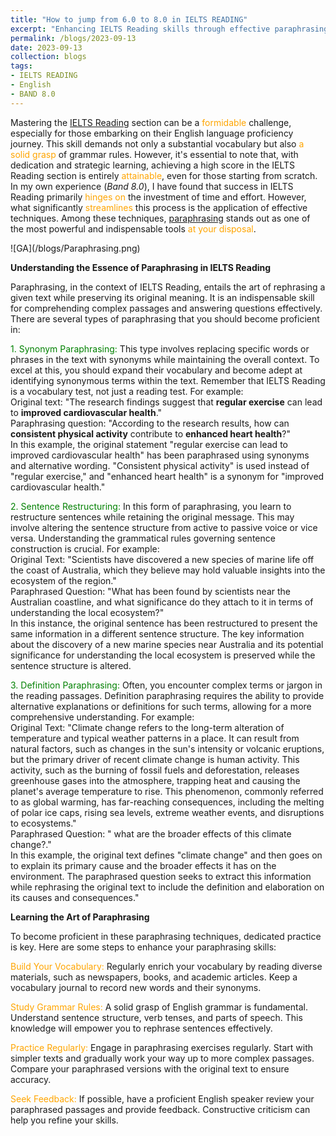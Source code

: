 ```yaml
---
title: "How to jump from 6.0 to 8.0 in IELTS READING"
excerpt: "Enhancing IELTS Reading skills through effective paraphrasing techniques"
permalink: /blogs/2023-09-13
date: 2023-09-13
collection: blogs
tags:
- IELTS READING
- English
- BAND 8.0
---
```

<div class="excerpt-content">
  <p>
Mastering the <a href="https://ielts.idp.com/prepare/article-academic-reading-free-practice-questions">IELTS Reading</a> section can be a <span style="color: orange;">formidable</span> challenge, especially for those embarking on their English language proficiency journey. This skill demands not only a substantial vocabulary but also <span style="color: orange;">a solid grasp</span> of grammar rules. However, it's essential to note that, with dedication and strategic learning, achieving a high score in the IELTS Reading section is entirely <span style="color: orange;">attainable</span>, even for those starting from scratch.<br>
In my own experience (<i>Band 8.0</i>), I have found that success in IELTS Reading primarily <span style="color: orange;">hinges on</span> the investment of time and effort. However, what significantly <span style="color: orange;">streamlines</span> this process is the application of effective techniques. Among these techniques, <a href="https://dictionary.cambridge.org/dictionary/english/paraphrase">paraphrasing</a> stands out as one of the most powerful and indispensable tools <span style="color: orange;">at your disposal</span>.
  </p>
</div>
![GA](/blogs/Paraphrasing.png)

**Understanding the Essence of Paraphrasing in IELTS Reading**

<div class="excerpt-content">
  <p>
Paraphrasing, in the context of IELTS Reading, entails the art of rephrasing a given text while preserving its original meaning. It is an indispensable skill for comprehending complex passages and answering questions effectively. There are several types of paraphrasing that you should become proficient in:<br>

<span style="color: green;">1. Synonym Paraphrasing:</span> This type involves replacing specific words or phrases in the text with synonyms while maintaining the overall context. To excel at this, you should expand their vocabulary and become adept at identifying synonymous terms within the text. Remember that IELTS Reading is a vocabulary test, not just a reading test. For example:<br>
Original text:  "The research findings suggest that <b>regular exercise</b> can lead to <b>improved cardiovascular health</b>."<br>
Paraphrasing question: "According to the research results, how can <b>consistent physical activity</b> contribute to <b>enhanced heart health</b>?"<br>
In this example, the original statement "regular exercise can lead to improved cardiovascular health" has been paraphrased using synonyms and alternative wording. "Consistent physical activity" is used instead of "regular exercise," and "enhanced heart health" is a synonym for "improved cardiovascular health."<br>

<span style="color: green;">2. Sentence Restructuring:</span> In this form of paraphrasing, you learn to restructure sentences while retaining the original message. This may involve altering the sentence structure from active to passive voice or vice versa. Understanding the grammatical rules governing sentence construction is crucial. For example: <br>
Original Text: "Scientists have discovered a new species of marine life off the coast of Australia, which they believe may hold valuable insights into the ecosystem of the region."<br>
Paraphrased Question: "What has been found by scientists near the Australian coastline, and what significance do they attach to it in terms of understanding the local ecosystem?"<br>
In this instance, the original sentence has been restructured to present the same information in a different sentence structure. The key information about the discovery of a new marine species near Australia and its potential significance for understanding the local ecosystem is preserved while the sentence structure is altered.<br>

<span style="color: green;">3. Definition Paraphrasing:</span> Often, you encounter complex terms or jargon in the reading passages. Definition paraphrasing requires the ability to provide alternative explanations or definitions for such terms, allowing for a more comprehensive understanding. For example:<br>
Original Text: "Climate change refers to the long-term alteration of temperature and typical weather patterns in a place. It can result from natural factors, such as changes in the sun's intensity or volcanic eruptions, but the primary driver of recent climate change is human activity. This activity, such as the burning of fossil fuels and deforestation, releases greenhouse gases into the atmosphere, trapping heat and causing the planet's average temperature to rise. This phenomenon, commonly referred to as global warming, has far-reaching consequences, including the melting of polar ice caps, rising sea levels, extreme weather events, and disruptions to ecosystems."<br>
Paraphrased Question: " what are the broader effects of this climate change?."<br>
In this example, the original text defines "climate change" and then goes on to explain its primary cause and the broader effects it has on the environment. The paraphrased question seeks to extract this information while rephrasing the original text to include the definition and elaboration on its causes and consequences."<br>
  </p>
</div>  

**Learning the Art of Paraphrasing**
<div class="excerpt-content">
  <p>
To become proficient in these paraphrasing techniques, dedicated practice is key. Here are some steps to enhance your paraphrasing skills:<br>

<span style="color: orange;">Build Your Vocabulary:</span> Regularly enrich your vocabulary by reading diverse materials, such as newspapers, books, and academic articles. Keep a vocabulary journal to record new words and their synonyms.<br>

<span style="color: orange;">Study Grammar Rules:</span> A solid grasp of English grammar is fundamental. Understand sentence structure, verb tenses, and parts of speech. This knowledge will empower you to rephrase sentences effectively.<br>

<span style="color: orange;">Practice Regularly:</span> Engage in paraphrasing exercises regularly. Start with simpler texts and gradually work your way up to more complex passages. Compare your paraphrased versions with the original text to ensure accuracy.<br>

<span style="color: orange;">Seek Feedback:</span> If possible, have a proficient English speaker review your paraphrased passages and provide feedback. Constructive criticism can help you refine your skills.<br>
  </p>
</div>
